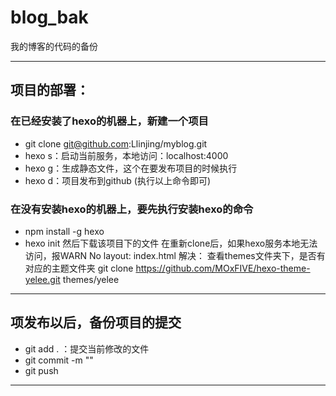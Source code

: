 # blog_bak

我的博客的代码的备份

-----------------------------------------------------

## 项目的部署：

### 在已经安装了hexo的机器上，新建一个项目

* git clone git@github.com:Llinjing/myblog.git
* hexo s：启动当前服务，本地访问：localhost:4000
* hexo g：生成静态文件，这个在要发布项目的时候执行
* hexo d：项目发布到github
(执行以上命令即可)

### 在没有安装hexo的机器上，要先执行安装hexo的命令

* npm install -g hexo
* hexo init
然后下载该项目下的文件
在重新clone后，如果hexo服务本地无法访问，报WARN  No layout: index.html
解决：
查看themes文件夹下，是否有对应的主题文件夹
git clone https://github.com/MOxFIVE/hexo-theme-yelee.git themes/yelee

-----------------------------------------------------

## 项发布以后，备份项目的提交

* git add . ：提交当前修改的文件
* git commit -m ""
* git push

-----------------------------------------------------



